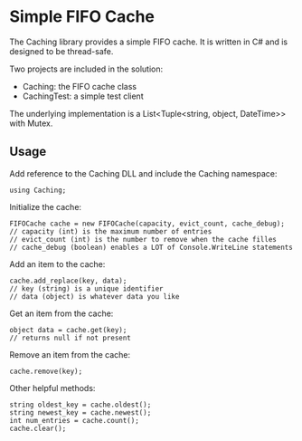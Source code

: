 # Simple FIFO Cache

The Caching library provides a simple FIFO cache.  It is written in C# and is designed to be thread-safe.

Two projects are included in the solution:

- Caching: the FIFO cache class
- CachingTest: a simple test client

The underlying implementation is a List<Tuple<string, object, DateTime>> with Mutex.

## Usage

Add reference to the Caching DLL and include the Caching namespace:
```
using Caching;
```

Initialize the cache:
```
FIFOCache cache = new FIFOCache(capacity, evict_count, cache_debug);
// capacity (int) is the maximum number of entries
// evict_count (int) is the number to remove when the cache filles
// cache_debug (boolean) enables a LOT of Console.WriteLine statements
```

Add an item to the cache:
```
cache.add_replace(key, data);
// key (string) is a unique identifier
// data (object) is whatever data you like
```

Get an item from the cache:
```
object data = cache.get(key);
// returns null if not present
```

Remove an item from the cache:
```
cache.remove(key);
```

Other helpful methods:
```
string oldest_key = cache.oldest();
string newest_key = cache.newest();
int num_entries = cache.count();
cache.clear();
```
